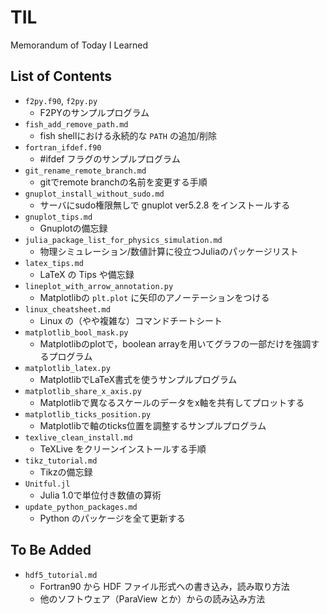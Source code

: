 # TIL

Memorandum of Today I Learned

## List of Contents

- `f2py.f90`, `f2py.py`
  - F2PYのサンプルプログラム
- `fish_add_remove_path.md`
  - fish shellにおける永続的な `PATH` の追加/削除
- `fortran_ifdef.f90`
  - #ifdef フラグのサンプルプログラム
- `git_rename_remote_branch.md`
  - gitでremote branchの名前を変更する手順
- `gnuplot_install_without_sudo.md`
  - サーバにsudo権限無しで gnuplot ver5.2.8 をインストールする
- `gnuplot_tips.md`
  - Gnuplotの備忘録
- `julia_package_list_for_physics_simulation.md`
  - 物理シミュレーション/数値計算に役立つJuliaのパッケージリスト
- `latex_tips.md`
  - LaTeX の Tips や備忘録
- `lineplot_with_arrow_annotation.py`
  - Matplotlibの `plt.plot` に矢印のアノーテーションをつける
- `linux_cheatsheet.md`
  - Linux の（やや複雑な）コマンドチートシート
- `matplotlib_bool_mask.py`
  - Matplotlibのplotで，boolean arrayを用いてグラフの一部だけを強調するプログラム
- `matplotlib_latex.py`
  - MatplotlibでLaTeX書式を使うサンプルプログラム
- `matplotlib_share_x_axis.py`
  - Matplotlibで異なるスケールのデータをx軸を共有してプロットする
- `matplotlib_ticks_position.py`
  - Matplotlibで軸のticks位置を調整するサンプルプログラム
- `texlive_clean_install.md`
  - TeXLive をクリーンインストールする手順
- `tikz_tutorial.md`
  - Tikzの備忘録
- `Unitful.jl`
  - Julia 1.0で単位付き数値の算術
- `update_python_packages.md`
  - Python のパッケージを全て更新する

## To Be Added

- `hdf5_tutorial.md`
  - Fortran90 から HDF ファイル形式への書き込み，読み取り方法
  - 他のソフトウェア（ParaView とか）からの読み込み方法
